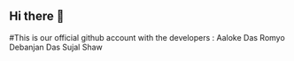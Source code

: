 ## Hi there 👋

#This is our official github account with the developers : 
  Aaloke Das
  Romyo 
  Debanjan Das 
  Sujal Shaw
